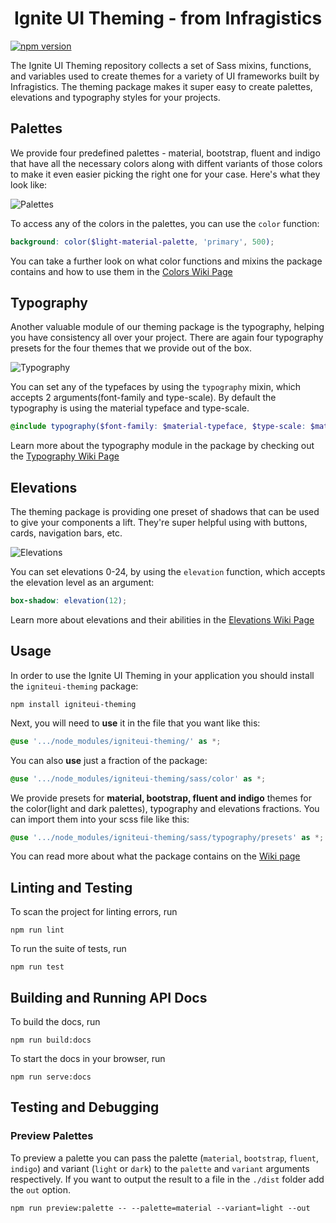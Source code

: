 
<h1 align="center">
  Ignite UI Theming - from Infragistics 
</h1>

[![npm version](https://badge.fury.io/js/igniteui-theming.svg)](https://badge.fury.io/js/igniteui-theming)

The Ignite UI Theming repository collects a set of Sass mixins, functions, and variables used to create themes for a variety of UI frameworks built by Infragistics. The theming package makes it super easy to create palettes, elevations and typography styles for your projects.

## Palettes
We provide four predefined palettes - material, bootstrap, fluent and indigo that have all the necessary colors along with diffent variants of those colors to make it even easier picking the right one for your case. Here's what they look like:

![Palettes](https://user-images.githubusercontent.com/45598235/189592212-0d58b08d-3c98-4f27-8ec3-c6f674c9942b.png)

To access any of the colors in the palettes, you can use the `color` function:

```scss
background: color($light-material-palette, 'primary', 500);
```

You can take a further look on what color functions and mixins the package contains and how to use them in the [Colors Wiki Page](https://github.com/IgniteUI/igniteui-theming/wiki/Colors-(Draft))


## Typography
Another valuable module of our theming package is the typography, helping you have consistency all over your project. There are again four typography presets for the four themes that we provide out of the box.

![Typography](https://user-images.githubusercontent.com/45598235/189596034-d8697bc1-e683-4d4a-a113-96e17fc90d4b.png)

You can set any of the typefaces by using the `typography` mixin, which accepts 2 arguments(font-family and type-scale). By default the typography is using the material typeface and type-scale.

```scss
@include typography($font-family: $material-typeface, $type-scale: $material-type-scale);
```

Learn more about the typography module in the package by checking out the [Typography Wiki Page](https://github.com/IgniteUI/igniteui-theming/wiki/Typography-(Draft))

## Elevations
The theming package is providing one preset of shadows that can be used to give your components a lift. They're super helpful using with buttons, cards, navigation bars, etc.

![Elevations](https://user-images.githubusercontent.com/45598235/189627744-1fa47d35-6b3b-4b7a-b26e-5b46fe4311a4.png)

You can set elevations 0-24, by using the `elevation` function, which accepts the elevation level as an argument:

```scss
box-shadow: elevation(12);
```

Learn more about elevations and their abilities in the [Elevations Wiki Page](https://github.com/IgniteUI/igniteui-theming/wiki/Elevations-(draft))

## Usage

In order to use the Ignite UI Theming in your application you should install the `igniteui-theming` package:

```
npm install igniteui-theming
```

Next, you will need to **use** it in the file that you want like this:

```scss
@use '.../node_modules/igniteui-theming/' as *;
```

You can also **use** just a fraction of the package:

```scss
@use '.../node_modules/igniteui-theming/sass/color' as *;
```

We provide presets for **material, bootstrap, fluent and indigo** themes for the color(light and dark palettes), typography and elevations fractions. You can import them into your scss file like this:

```scss
@use '.../node_modules/igniteui-theming/sass/typography/presets' as *;
```

You can read more about what the package contains on the [Wiki page](https://github.com/IgniteUI/igniteui-theming/wiki)

## Linting and Testing

To scan the project for linting errors, run

```
npm run lint
```

To run the suite of tests, run

```
npm run test
```

## Building and Running API Docs

To build the docs, run

```
npm run build:docs
```

To start the docs in your browser, run

```
npm run serve:docs
```

## Testing and Debugging

### Preview Palettes
To preview a palette you can pass the palette (`material`, `bootstrap`, `fluent`, `indigo`) and variant (`light` or `dark`) to the `palette` and `variant` arguments respectively. If you want to output the result to a file in the `./dist` folder add the `out` option.

```
npm run preview:palette -- --palette=material --variant=light --out
```
